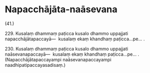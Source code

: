 

# Napacchājāta-naāsevana






(41.)

229\. Kusalaṃ dhammaṃ paṭicca kusalo dhammo uppajjati napacchājātapaccayā—  kusalaṃ ekaṃ khandhaṃ paṭicca…pe… .

230\. Kusalaṃ dhammaṃ paṭicca kusalo dhammo uppajjati naāsevanapaccayā—  kusalaṃ ekaṃ khandhaṃ paṭicca…pe… . (Napacchājātapaccayampi naāsevanapaccayampi naadhipatipaccayasadisaṃ.)



